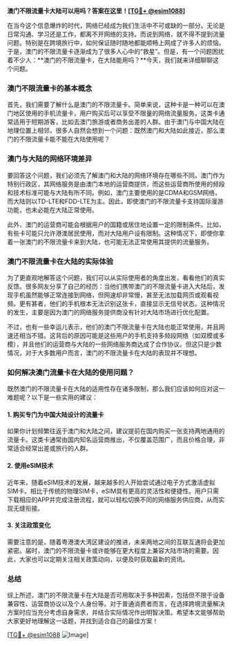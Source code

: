 **澳门不限流量卡大陆可以用吗？答案在这里！[[TG💪+ @esim1088](https://t.me/s/esim1088)]**

在当今这个信息爆炸的时代，网络已经成为我们生活中不可或缺的一部分。无论是日常沟通、学习还是工作，都离不开网络的支持。而说到网络，就不得不提到流量问题。特别是在跨境旅行中，如何保证随时随地都能顺畅上网成了许多人的烦恼。于是，澳门的不限流量卡逐渐成为了很多人心中的“救星”。但是，有一个问题困扰着不少人：**澳门的不限流量卡，在大陆能用吗？**今天，我们就来详细聊聊这个问题。

### 澳门不限流量卡的基本概念

首先，我们需要了解什么是澳门的不限流量卡。简单来说，这种卡是一种可以在澳门地区使用的手机流量卡，用户购买后可以享受不限量的网络流量服务。这类卡通常适用于短期游客，比如去澳门旅游或者商务出差的人群。由于澳门与中国大陆在地理位置上相邻，很多人自然会想到一个问题：既然澳门和大陆如此接近，那么澳门的不限流量卡能不能在大陆使用呢？

### 澳门与大陆的网络环境差异

要回答这个问题，我们必须先了解澳门和大陆的网络环境存在哪些不同。澳门作为特别行政区，其网络服务是由澳门本地的运营商提供，而这些运营商所使用的频段和技术标准可能与大陆有所不同。例如，澳门主要使用的是CDMA和GSM网络，而大陆则以TD-LTE和FDD-LTE为主。因此，即使澳门的不限流量卡支持国际漫游功能，也未必能在大陆正常使用。

此外，澳门的运营商可能会根据用户的国籍或居住地设置一定的限制条件。比如，有些卡可能只允许港澳居民使用，而对大陆用户设有限制。这种情况下，即使你拿着一张澳门的不限流量卡来到大陆，也可能无法正常使用其提供的流量服务。

### 澳门不限流量卡在大陆的实际体验

为了更直观地解答这个问题，我们可以从实际使用者的角度出发，看看他们的真实反馈。很多网友分享了自己的经历：当他们携带澳门的不限流量卡进入大陆后，发现手机虽然能够正常连接到网络，但网速却非常慢，甚至无法加载网页或观看视频。更有甚者，他们的手机根本无法识别这张卡，直接显示无信号状态。这种情况的发生，主要是因为澳门的网络服务提供商没有针对大陆市场进行优化配置。

不过，也有一些幸运儿表示，他们的澳门不限流量卡在大陆也能正常使用，并且网速还相当不错。这背后的原因可能是这些用户的手机支持多频段网络（如双模或多模），并且他们的运营商与大陆的一些网络服务商达成了合作协议。但这只是少数情况，对于大多数用户而言，澳门的不限流量卡在大陆的表现并不理想。

### 如何解决澳门流量卡在大陆的使用问题？

既然澳门的不限流量卡在大陆的适用性存在诸多限制，那么我们应该如何应对这一难题呢？以下是一些实用的建议：

#### 1. 购买专门为中国大陆设计的流量卡
如果你计划频繁往返于澳门和大陆之间，建议提前在国内购买一张支持两地通用的流量卡。这类卡通常由国内知名运营商推出，不仅覆盖范围广，而且价格合理，非常适合经常出差或旅行的人群。

#### 2. 使用eSIM技术
近年来，随着eSIM技术的发展，越来越多的人开始尝试通过电子方式激活虚拟SIM卡。相比于传统的物理SIM卡，eSIM具有更高的灵活性和便捷性。用户只需下载相应的APP并完成注册流程，就可以轻松切换不同的网络服务供应商，从而实现无缝衔接。

#### 3. 关注政策变化
需要注意的是，随着粤港澳大湾区建设的推进，未来两地之间的互联互通将会更加紧密。届时，澳门的不限流量卡或许能够在更大程度上兼容大陆市场的需要。因此，大家也可以定期关注相关政策动向，以便及时获取最新的资讯。

### 总结

综上所述，澳门的不限流量卡在大陆是否可用取决于多种因素，包括但不限于设备兼容性、运营商协议以及个人身份等。对于普通消费者而言，在选择跨境流量解决方案时应当充分考虑自身需求，并结合实际情况作出明智决策。希望本文能够帮助大家更好地理解这一话题，并找到适合自己的最佳方案！

[[TG💪+ @esim1088](https://t.me/s/esim1088) ![Image](https://i.postimg.cc/4NQfJmqS/Snipaste-2025-05-13-00-14-12.png)]
